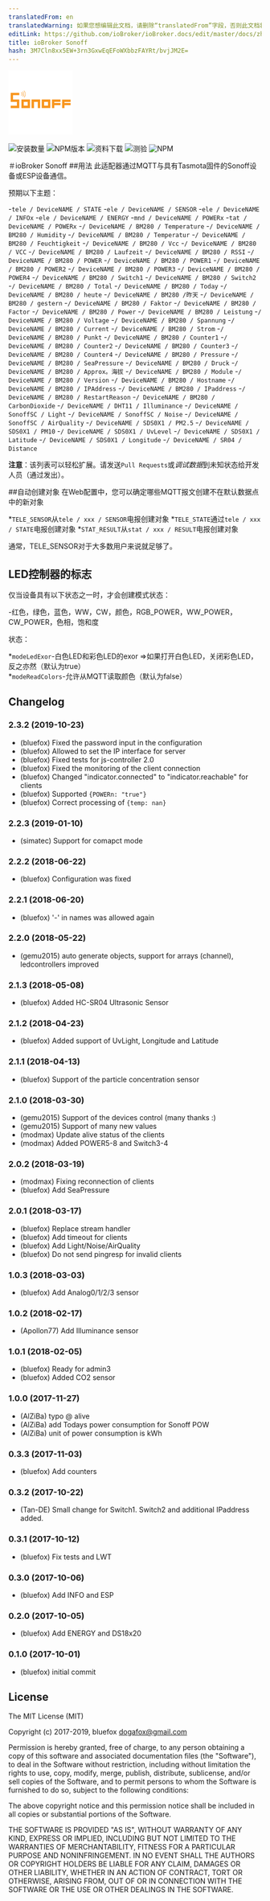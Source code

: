 ```yaml
---
translatedFrom: en
translatedWarning: 如果您想编辑此文档，请删除“translatedFrom”字段，否则此文档将再次自动翻译
editLink: https://github.com/ioBroker/ioBroker.docs/edit/master/docs/zh-cn/adapterref/iobroker.sonoff/README.md
title: ioBroker Sonoff
hash: 3M7Cln8xx5EW+3rn3GxwEqEFoWXbbzFAYRt/bvjJM2E=
---
```

![商标](../../../en/adapterref/iobroker.sonoff/admin/sonoff.png)

![安装数量](http://iobroker.live/badges/sonoff-stable.svg)
![NPM版本](http://img.shields.io/npm/v/iobroker.sonoff.svg)
![资料下载](https://img.shields.io/npm/dm/iobroker.sonoff.svg)
![测验](https://travis-ci.org/ioBroker/ioBroker.sonoff.svg?branch=master)
![NPM](https://nodei.co/npm/iobroker.sonoff.png?downloads=true)

＃ioBroker Sonoff
##用法
此适配器通过MQTT与具有Tasmota固件的Sonoff设备或ESP设备通信。

预期以下主题：

-`tele / DeviceNAME / STATE`
-`ele / DeviceNAME / SENSOR`
-`ele / DeviceNAME / INFOx`
-`ele / DeviceNAME / ENERGY`
-`mnd / DeviceNAME / POWERx`
-`tat / DeviceNAME / POWERx`
-`/ DeviceNAME / BM280 / Temperature`
-`/ DeviceNAME / BM280 / Humidity`
-`/ DeviceNAME / BM280 / Temperatur`
-`/ DeviceNAME / BM280 / Feuchtigkeit`
-`/ DeviceNAME / BM280 / Vcc`
-`/ DeviceNAME / BM280 / VCC`
-`/ DeviceNAME / BM280 / Laufzeit`
-`/ DeviceNAME / BM280 / RSSI`
-`/ DeviceNAME / BM280 / POWER`
-`/ DeviceNAME / BM280 / POWER1`
-`/ DeviceNAME / BM280 / POWER2`
-`/ DeviceNAME / BM280 / POWER3`
-`/ DeviceNAME / BM280 / POWER4`
-`/ DeviceNAME / BM280 / Switch1`
-`/ DeviceNAME / BM280 / Switch2`
-`/ DeviceNAME / BM280 / Total`
-`/ DeviceNAME / BM280 / Today`
-`/ DeviceNAME / BM280 / heute`
-`/ DeviceNAME / BM280 /昨天`
-`/ DeviceNAME / BM280 / gestern`
-`/ DeviceNAME / BM280 / Faktor`
-`/ DeviceNAME / BM280 / Factor`
-`/ DeviceNAME / BM280 / Power`
-`/ DeviceNAME / BM280 / Leistung`
-`/ DeviceNAME / BM280 / Voltage`
-`/ DeviceNAME / BM280 / Spannung`
-`/ DeviceNAME / BM280 / Current`
-`/ DeviceNAME / BM280 / Strom`
-`/ DeviceNAME / BM280 / Punkt`
-`/ DeviceNAME / BM280 / Counter1`
-`/ DeviceNAME / BM280 / Counter2`
-`/ DeviceNAME / BM280 / Counter3`
-`/ DeviceNAME / BM280 / Counter4`
-`/ DeviceNAME / BM280 / Pressure`
-`/ DeviceNAME / BM280 / SeaPressure`
-`/ DeviceNAME / BM280 / Druck`
-`/ DeviceNAME / BM280 / Approx。海拔`
-`/ DeviceNAME / BM280 / Module`
-`/ DeviceNAME / BM280 / Version`
-`/ DeviceNAME / BM280 / Hostname`
-`/ DeviceNAME / BM280 / IPAddress`
-`/ DeviceNAME / BM280 / IPaddress`
-`/ DeviceNAME / BM280 / RestartReason`
-`/ DeviceNAME / BM280 / CarbonDioxide`
-`/ DeviceNAME / DHT11 / Illuminance`
-`/ DeviceNAME / SonoffSC / Light`
-`/ DeviceNAME / SonoffSC / Noise`
-`/ DeviceNAME / SonoffSC / AirQuality`
-`/ DeviceNAME / SDS0X1 / PM2.5`
-`/ DeviceNAME / SDS0X1 / PM10`
-`/ DeviceNAME / SDS0X1 / UvLevel`
-`/ DeviceNAME / SDS0X1 / Latitude`
-`/ DeviceNAME / SDS0X1 / Longitude`
-`/ DeviceNAME / SR04 / Distance`

**注意**：该列表可以轻松扩展。请发送`Pull Requests`或*调试数据*到未知状态给开发人员（通过发出）。

##自动创建对象
在Web配置中，您可以确定哪些MQTT报文创建不在默认数据点中的新对象

*`TELE_SENSOR`从`tele / xxx / SENSOR`电报创建对象
*`TELE_STATE`通过`tele / xxx / STATE`电报创建对象
*`STAT_RESULT`从`stat / xxx / RESULT`电报创建对象

通常，TELE_SENSOR对于大多数用户来说就足够了。

## LED控制器的标志
仅当设备具有以下状态之一时，才会创建模式状态：

-红色，绿色，蓝色，WW，CW，颜色，RGB_POWER，WW_POWER，CW_POWER，色相，饱和度

状态：

*`modeLedExor`-白色LED和彩色LED的exor =>如果打开白色LED，关闭彩色LED，反之亦然（默认为true）
*`modeReadColors`-允许从MQTT读取颜色（默认为false）

## Changelog

### 2.3.2 (2019-10-23)
* (bluefox) Fixed the password input in the configuration
* (bluefox) Allowed to set the IP interface for server
* (bluefox) Fixed tests for js-controller 2.0
* (bluefox) Fixed the monitoring of the client connection
* (bluefox) Changed "indicator.connected" to "indicator.reachable" for clients
* (bluefox) Supported `{POWERn: "true"}`
* (bluefox) Correct processing of `{temp: nan}`

### 2.2.3 (2019-01-10)
* (simatec) Support for comapct mode

### 2.2.2 (2018-06-22)
* (bluefox) Configuration was fixed

### 2.2.1 (2018-06-20)
* (bluefox) '-' in names was allowed again

### 2.2.0 (2018-05-22)
* (gemu2015) auto generate objects, support for arrays (channel), ledcontrollers improved

### 2.1.3 (2018-05-08)
* (bluefox) Added HC-SR04 Ultrasonic Sensor

### 2.1.2 (2018-04-23)
* (bluefox) Added support of UvLight, Longitude and Latitude

### 2.1.1 (2018-04-13)
* (bluefox) Support of the particle concentration sensor

### 2.1.0 (2018-03-30)
* (gemu2015) Support of the devices control (many thanks :)
* (gemu2015) Support of many new values
* (modmax) Update alive status of the clients
* (modmax) Added POWER5-8 and Switch3-4

### 2.0.2 (2018-03-19)
* (modmax) Fixing reconnection of clients
* (bluefox) Add SeaPressure

### 2.0.1 (2018-03-17)
* (bluefox) Replace stream handler
* (bluefox) Add timeout for clients
* (bluefox) Add Light/Noise/AirQuality
* (bluefox) Do not send pingresp for invalid clients

### 1.0.3 (2018-03-03)
* (bluefox) Add Analog0/1/2/3 sensor

### 1.0.2 (2018-02-17)
* (Apollon77) Add Illuminance sensor

### 1.0.1 (2018-02-05)
* (bluefox) Ready for admin3
* (bluefox) Added CO2 sensor

### 1.0.0 (2017-11-27)
* (AlZiBa) typo @ alive
* (AlZiBa) add Todays power consumption for Sonoff POW
* (AlZiBa) unit of power consumption is kWh

### 0.3.3 (2017-11-03)
* (bluefox) Add counters

### 0.3.2 (2017-10-22)
* (Tan-DE) Small change for Switch1. Switch2 and additional IPaddress added.

### 0.3.1 (2017-10-12)
* (bluefox) Fix tests and LWT

### 0.3.0 (2017-10-06)
* (bluefox) Add INFO and ESP

### 0.2.0 (2017-10-05)
* (bluefox) Add ENERGY and DS18x20

### 0.1.0 (2017-10-01)
* (bluefox) initial commit

## License

The MIT License (MIT)

Copyright (c) 2017-2019, bluefox <dogafox@gmail.com>

Permission is hereby granted, free of charge, to any person obtaining a copy
of this software and associated documentation files (the "Software"), to deal
in the Software without restriction, including without limitation the rights
to use, copy, modify, merge, publish, distribute, sublicense, and/or sell
copies of the Software, and to permit persons to whom the Software is
furnished to do so, subject to the following conditions:

The above copyright notice and this permission notice shall be included in
all copies or substantial portions of the Software.

THE SOFTWARE IS PROVIDED "AS IS", WITHOUT WARRANTY OF ANY KIND, EXPRESS OR
IMPLIED, INCLUDING BUT NOT LIMITED TO THE WARRANTIES OF MERCHANTABILITY,
FITNESS FOR A PARTICULAR PURPOSE AND NONINFRINGEMENT. IN NO EVENT SHALL THE
AUTHORS OR COPYRIGHT HOLDERS BE LIABLE FOR ANY CLAIM, DAMAGES OR OTHER
LIABILITY, WHETHER IN AN ACTION OF CONTRACT, TORT OR OTHERWISE, ARISING FROM,
OUT OF OR IN CONNECTION WITH THE SOFTWARE OR THE USE OR OTHER DEALINGS IN
THE SOFTWARE.